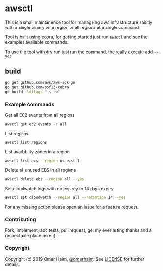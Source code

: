 # awsctl

This is a small maintanence tool for manageing aws infrastructure easitly with a single binary on a region or all regions at a single command

Tool is built using cobra, for getting started just run `awsctl` and see the examples available commands.

To use the tool with dry run just run the command, the really execute add `--yes`

## build

```bash
go get github.com/aws/aws-sdk-go
go get github.com/spf13/cobra
go build -ldflags "-s -w"
```

### Example commands

Get all EC2 events from all regions

```bash
awsctl get ec2 events -r all
```

List regions

```bash
awsctl list regions
```

List availablity zones in a region

```bash
awsctl list azs --region us-east-1
```

Delete all unused EBS in all regions

```bash
awsctl delete ebs --region all --yes
```

Set cloudwatch logs with no expirey to 14 days expiry

```bash
awsctl set cloudwatch --region all --retention 14 --yes
```

For any missing action please open an issue for a feature request.

### Contributing

Fork, implement, add tests, pull request, get my everlasting thanks and a respectable place here :).

### Copyright

Copyright (c) 2019 Omer Haim, [@omerhaim](http://twitter.com/omerhaim).
See [LICENSE](LICENSE) for further details.
